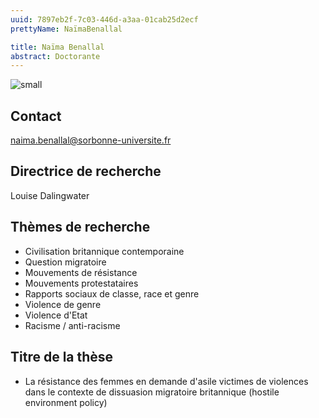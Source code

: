 ```yaml
---
uuid: 7897eb2f-7c03-446d-a3aa-01cab25d2ecf
prettyName: NaïmaBenallal

title: Naïma Benallal
abstract: Doctorante
---
```


![small](Benallal_Naima.jpg)


## Contact

naima.benallal@sorbonne-universite.fr 

## Directrice de recherche

Louise Dalingwater

## Thèmes de recherche

- Civilisation britannique contemporaine
- Question migratoire
- Mouvements de résistance
- Mouvements protestataires
- Rapports sociaux de classe, race et genre
- Violence de genre
- Violence d'Etat
- Racisme / anti-racisme 

## Titre de la thèse
- La résistance des femmes en demande d'asile victimes de violences dans le contexte de dissuasion migratoire britannique (hostile environment policy)
